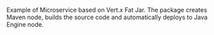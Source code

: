 Example of Microservice based on Vert.x Fat Jar. The package creates Maven node, builds the source code and automatically deploys to Java Engine node.
